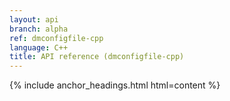 ```yaml
---
layout: api
branch: alpha
ref: dmconfigfile-cpp
language: C++
title: API reference (dmconfigfile-cpp)
---
```

{% include anchor_headings.html html=content %}